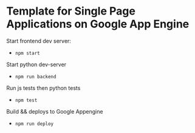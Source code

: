 # Template for Single Page Applications on Google App Engine

Start frontend dev server:
- `npm start`

Start python dev-server
- `npm run backend`

Run js tests then python tests
- `npm test`

Build && deploys to Google Appengine
- `npm run deploy`
